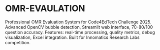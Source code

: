 # OMR-EVAULATION
Professional OMR Evaluation System for Code4EdTech Challenge 2025. Advanced OpenCV bubble detection, Streamlit web interface, 70-80/100 question accuracy. Features: real-time processing, quality metrics, debug visualization, Excel integration. Built for Innomatics Research Labs competition.
